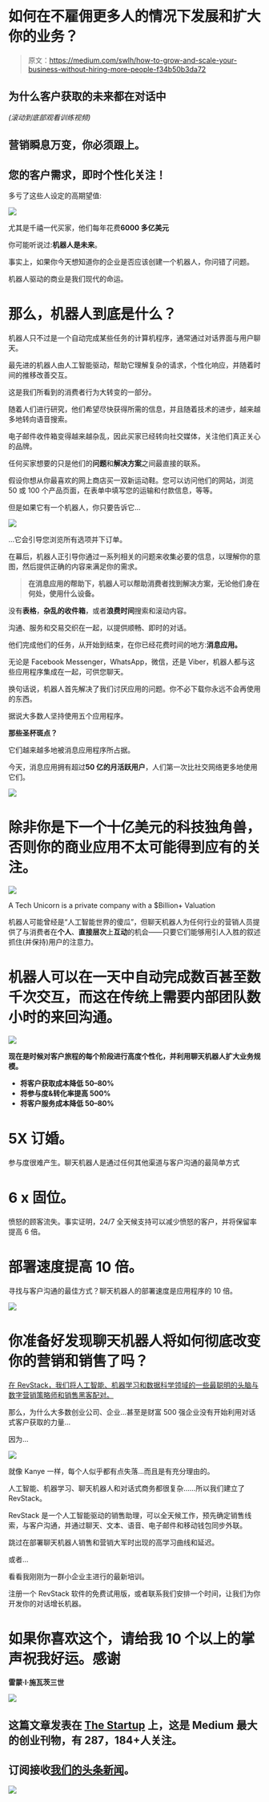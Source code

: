 # 如何在不雇佣更多人的情况下发展和扩大你的业务？

> 原文：<https://medium.com/swlh/how-to-grow-and-scale-your-business-without-hiring-more-people-f34b50b3da72>

## 为什么客户获取的未来都在对话中

*(滚动到底部观看训练视频)*

## 营销瞬息万变，你必须跟上。

## 您的客户需求，即时个性化关注！

多亏了这些人设定的高期望值:

![](img/f2d5d5628907de6346351ccdd7447bb6.png)

尤其是千禧一代买家，他们每年花费**6000 多亿美元**

你可能听说过:**机器人是未来**。

事实上，如果你今天想知道你的企业是否应该创建一个机器人，你问错了问题。

机器人驱动的商业是我们现代的命运。

# 那么，机器人到底是什么？

机器人只不过是一个自动完成某些任务的计算机程序，通常通过对话界面与用户聊天。

最先进的机器人由人工智能驱动，帮助它理解复杂的请求，个性化响应，并随着时间的推移改善交互。

这是我们所看到的消费者行为大转变的一部分。

随着人们进行研究，他们希望尽快获得所需的信息，并且随着技术的进步，越来越多地转向语音搜索。

电子邮件收件箱变得越来越杂乱，因此买家已经转向社交媒体，关注他们真正关心的品牌。

任何买家想要的只是他们的**问题**和**解决方案**之间最直接的联系。

假设你想从你最喜欢的网上商店买一双新运动鞋。您可以访问他们的网站，浏览 50 或 100 个产品页面，在表单中填写您的运输和付款信息，等等。

但是如果它有一个机器人，你只要告诉它…

![](img/3a003ac4a1dcc43878b4455000022d63.png)

…它会引导您浏览所有选项并下订单。

在幕后，机器人正引导你通过一系列相关的问题来收集必要的信息，以理解你的意图，然后提供正确的内容来满足你的需求。

> **在消息应用的帮助下，机器人可以帮助消费者找到解决方案，无论他们身在何处，使用什么设备。**

没有**表格**，**杂乱的收件箱**，或者**浪费时间**搜索和滚动内容。

沟通、服务和交易交织在一起，以提供顺畅、即时的对话。

他们完成他们的任务，从开始到结束，在你已经花费时间的地方:**消息应用。**

无论是 Facebook Messenger，WhatsApp，微信，还是 Viber，机器人都与这些应用程序集成在一起，可供您聊天。

换句话说，机器人首先解决了我们讨厌应用的问题。你不必下载你永远不会再使用的东西。

据说大多数人坚持使用五个应用程序。

**那些圣杯斑点？**

它们越来越多地被消息应用程序所占据。

今天，消息应用拥有超过**50 亿的月活跃用户**，人们第一次比社交网络更多地使用它们。

![](img/dc56a097b788794b0f4d86a8eb37e1af.png)

# 除非你是下一个十亿美元的科技独角兽，否则你的商业应用不太可能得到应有的关注。

![](img/ac9da57138968096fc1e1034685c8c2c.png)

A Tech Unicorn is a private company with a $Billion+ Valuation

机器人可能曾经是“人工智能世界的傻瓜”，但聊天机器人为任何行业的营销人员提供了与消费者在**个人**、**直接层次**上**互动**的机会——只要它们能够用引人入胜的叙述抓住(并保持)用户的注意力。

# 机器人可以在一天中自动完成数百甚至数千次交互，而这在传统上需要内部团队数小时的来回沟通。

![](img/c3f407abfa0e4ad444b03e05083664c6.png)

**现在是时候对客户旅程的每个阶段进行高度个性化，并利用聊天机器人扩大业务规模。**

*   **将客户获取成本降低 50–80%**
*   **将参与度&转化率提高 500%**
*   **将客户服务成本降低 50–80%**

# **5X 订婚。**

参与度很难产生。聊天机器人是通过任何其他渠道与客户沟通的最简单方式

# **6 x 固位**。

愤怒的顾客流失。事实证明，24/7 全天候支持可以减少愤怒的客户，并将保留率提高 6 倍。

# **部署速度提高 10 倍**。

寻找与客户沟通的最佳方式？聊天机器人的部署速度是应用程序的 10 倍。

![](img/426bd62a7d6616c4318685899cd2442f.png)

# 你准备好发现聊天机器人将如何彻底改变你的营销和销售了吗？

[在 RevStack，我们将人工智能、机器学习和数据科学领域的一些最聪明的头脑与数字营销策略师和销售黑客配对。](http://www.revstack.ai)

那么，为什么大多数创业公司、企业…甚至是财富 500 强企业没有开始利用对话式客户获取的力量…

因为…

![](img/5ec316cd304897890ca9122c83ec20cb.png)

就像 Kanye 一样，每个人似乎都有点失落…而且是有充分理由的。

人工智能、机器学习、聊天机器人和对话式商务都很复杂……所以我们建立了 RevStack。

RevStack 是一个人工智能驱动的销售助理，可以全天候工作，预先确定销售线索，与客户沟通，并通过聊天、文本、语音、电子邮件和移动钱包同步外联。

跳过在部署聊天机器人销售和营销大军时出现的高学习曲线和延迟。

或者…

看看我刚刚为一群小企业主进行的最新培训。

注册一个 RevStack 软件的免费试用版，或者联系我们安排一个时间，让我们为你开发你的对话增长机器。

# **如果你喜欢这个，请给我 10 个以上的掌声祝我好运。感谢**

**雷蒙·l·施瓦茨三世**

![](img/731acf26f5d44fdc58d99a6388fe935d.png)

## 这篇文章发表在 [The Startup](https://medium.com/swlh) 上，这是 Medium 最大的创业刊物，有 287，184+人关注。

## 订阅接收[我们的头条新闻](http://growthsupply.com/the-startup-newsletter/)。

![](img/731acf26f5d44fdc58d99a6388fe935d.png)